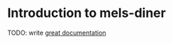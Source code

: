 # Introduction to mels-diner

TODO: write [great documentation](http://jacobian.org/writing/what-to-write/)
